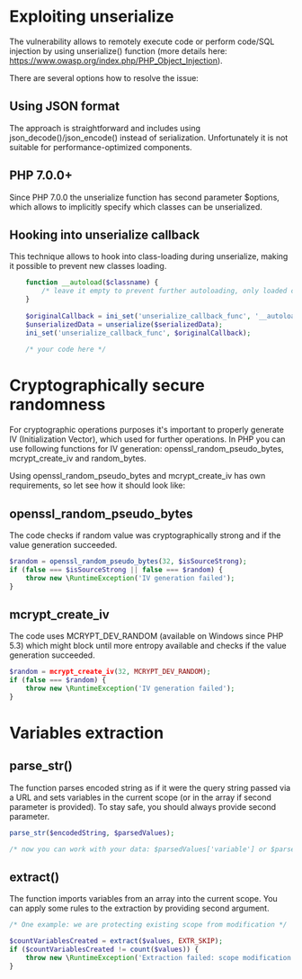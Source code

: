 # Exploiting unserialize

The vulnerability allows to remotely execute code or perform code/SQL injection by 
using unserialize() function (more details here: https://www.owasp.org/index.php/PHP_Object_Injection).

There are several options how to resolve the issue:

## Using JSON format

The approach is straightforward and includes using json_decode()/json_encode() instead of serialization.
Unfortunately it is not suitable for performance-optimized components.

## PHP 7.0.0+

Since PHP 7.0.0 the unserialize function has second parameter $options, which allows to 
implicitly specify which classes can be unserialized.

## Hooking into unserialize callback

This technique allows to hook into class-loading during unserialize, making it possible to prevent new classes loading.

```php
    function __autoload($classname) {
        /* leave it empty to prevent further autoloading, only loaded classes will available */
    }
    
    $originalCallback = ini_set('unserialize_callback_func', '__autoload');
    $unserializedData = unserialize($serializedData);
    ini_set('unserialize_callback_func', $originalCallback);
    
    /* your code here */
```

# Cryptographically secure randomness

For cryptographic operations purposes it's important to properly generate IV (Initialization Vector), which used for 
further operations. In PHP you can use following functions for IV generation: openssl_random_pseudo_bytes, mcrypt_create_iv 
and random_bytes.

Using openssl_random_pseudo_bytes and mcrypt_create_iv has own requirements, so let see how it should look like:

## openssl_random_pseudo_bytes

The code checks if random value was cryptographically strong and if the value generation succeeded. 
```php
$random = openssl_random_pseudo_bytes(32, $isSourceStrong);
if (false === $isSourceStrong || false === $random) {
    throw new \RuntimeException('IV generation failed');
}
```

## mcrypt_create_iv

The code uses MCRYPT_DEV_RANDOM (available on Windows since PHP 5.3) which might block until more entropy available 
and checks if the value generation succeeded.
```php
$random = mcrypt_create_iv(32, MCRYPT_DEV_RANDOM);
if (false === $random) {
    throw new \RuntimeException('IV generation failed');
}
```

# Variables extraction

## parse_str()

The function parses encoded string as if it were the query string passed via a URL and sets variables in the current 
scope (or in the array if second parameter is provided). To stay safe, you should always provide second parameter.
```php
parse_str($encodedString, $parsedValues);

/* now you can work with your data: $parsedValues['variable'] or $parsedValues['variable'][0] */
```

## extract()

The function imports variables from an array into the current scope. You can apply some rules to the extraction by 
providing second argument.
```php
/* One example: we are protecting existing scope from modification */

$countVariablesCreated = extract($values, EXTR_SKIP);
if ($countVariablesCreated != count($values)) {
    throw new \RuntimeException('Extraction failed: scope modification attempted');
}
```

 
